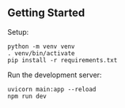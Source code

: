 ## Getting Started
Setup:

    python -m venv venv
    . venv/bin/activate
    pip install -r requirements.txt

Run the development server:

    uvicorn main:app --reload
    npm run dev